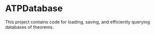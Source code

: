 # ATPDatabase

This project contains code for loading, saving, and efficiently querying databases of theorems.

